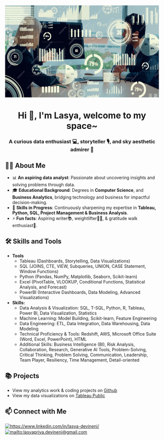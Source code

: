 <p align="center">
  <img width="1000" height="300" src="/creative-visual-business-data-analyzing-technology_31965-17166.jpg">
</p>

<h1 align="center">Hi 👋, I'm Lasya, welcome to my space~</h1>
<h3 align="center">A curious data enthusiast 💻, storyteller 🎙️, and sky aesthetic admirer 🌌</h3>

<h2>🙋‍♀️ About Me</h2>

- 📊 **An aspiring data analyst**: Passionate about uncovering insights and solving problems through data.
- 🎓 **Educational Background**: Degrees in **Computer Science**, and **Business Analytics**, bridging technology and business for impactful decision-making.
- 🌱 **Skills in Progress**: Continuously sharpening my expertise in **Tableau, Python, SQL, Project Management & Business Analysis**.
- ⚡ **Fun facts**: Aspiring writer📚, weightlifter🏋️‍♂️, & gratitude walk enthusiast🌿.

<h2>🛠 Skills and Tools</h2>

- **Tools**
  - Tableau (Dashboards, Storytelling, Data Visualizations)
  - SQL (JOINS, CTE, VIEW, Subqueries, UNION, CASE Statement, Window Functions)
  - Python (Pandas, NumPy, Matplotlib, Seaborn, Scikit-learn)
  - Excel (PivotTable, VLOOKUP, Conditional Functions, Statistical Analysis, and Forecast)
  - PowerBI (Interactive Dashboards, Data Modeling, Advanced Visualizations)
- **Skills:**
  -  Data Analysis & Visualization: SQL, T-SQL, Python, R, Tableau, Power BI, Data Visualization, Statistics
  -  Machine Learning: Model Building, Scikit-learn, Feature Engineering
  -  Data Engineering: ETL, Data Integration, Data Warehousing, Data Modeling
  -  Technical Proficiency & Tools: Redshift, AWS, Microsoft Office Suite (Word, Excel, PowerPoint), HTML
  -  Additional Skills: Business Intelligence (BI), Risk Analysis, Collaboration, Research, Generative AI Tools, Problem-Solving,   Critical Thinking, Problem Solving, Communication, Leadership, Team Player, Resiliency, Time Management, Detail-oriented

<h2>📚 Projects</h2>

- View my analytics work & coding projects on [Github](https://github.com/Lasya476/PortfolioProject)
- View my data visualizations on [Tableau Public](https://public.tableau.com/app/profile/lasya3731/vizzes)

<h2>📫 Connect with Me</h2>

<p align="left">
<a href="https://www.linkedin.com/in/lasya-devineni/" target="blank"><img align="center" src="https://raw.githubusercontent.com/rahuldkjain/github-profile-readme-generator/master/src/images/icons/Social/linked-in-alt.svg" alt="https://www.linkedin.com/in/lasya-devineni/" height="30" width="40" /></a>
<a href="mailto:lasyapriya.devineni@gmail.com" target="blank"><img align="center" src="https://upload.wikimedia.org/wikipedia/commons/thumb/7/7e/Gmail_icon_%282020%29.svg/512px-Gmail_icon_%282020%29.svg.png" alt="mailto:lasyapriya.devineni@gmail.com" height="30" width="40" /></a>  
